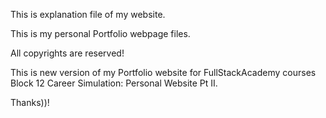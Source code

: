 This is explanation file of my website. 

This is my personal Portfolio webpage files. 

All copyrights are reserved! 

This is new version of my Portfolio website for FullStackAcademy courses Block 12 Career Simulation: Personal Website Pt II.

Thanks))!